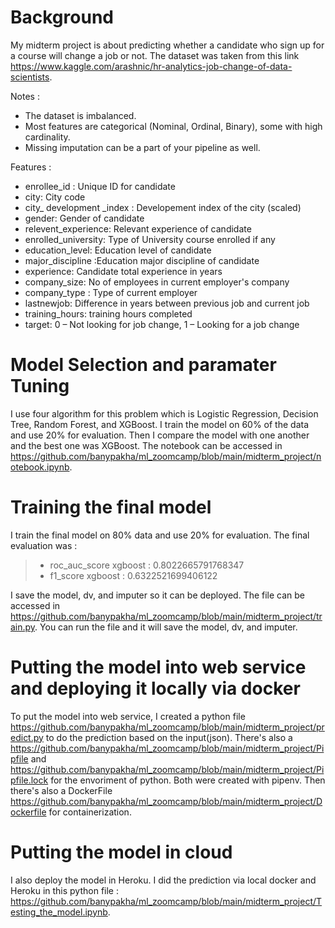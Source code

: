 # Background
My midterm project is about predicting whether a candidate who sign up for a course will change a job or not. The dataset was taken from this link https://www.kaggle.com/arashnic/hr-analytics-job-change-of-data-scientists.

Notes : 
- The dataset is imbalanced.
- Most features are categorical (Nominal, Ordinal, Binary), some with high cardinality.
- Missing imputation can be a part of your pipeline as well.

Features : 
  - enrollee_id : Unique ID for candidate
  - city: City code
  - city_ development _index : Developement index of the city (scaled)
  - gender: Gender of candidate
  - relevent_experience: Relevant experience of candidate
  - enrolled_university: Type of University course enrolled if any
  - education_level: Education level of candidate
  - major_discipline :Education major discipline of candidate
  - experience: Candidate total experience in years
  - company_size: No of employees in current employer's company
  - company_type : Type of current employer
  - lastnewjob: Difference in years between previous job and current job
  - training_hours: training hours completed
  - target: 0 – Not looking for job change, 1 – Looking for a job change

# Model Selection and paramater Tuning
I use four algorithm for this problem which is Logistic Regression, Decision Tree, Random Forest, and XGBoost. I train the model on 60% of the data and use 20% for evaluation. Then I compare the model with one another and the best one was XGBoost. The notebook can be accessed in https://github.com/banypakha/ml_zoomcamp/blob/main/midterm_project/notebook.ipynb. 

# Training the final model 
I train the final model on 80% data and use 20% for evaluation. The final evaluation was : 
>- roc_auc_score xgboost :  0.8022665791768347
>- f1_score xgboost :  0.6322521699406122

I save the model, dv, and imputer so it can be deployed. The file can be accessed in https://github.com/banypakha/ml_zoomcamp/blob/main/midterm_project/train.py. You can run the file and it will save the model, dv, and imputer.

# Putting the model into web service and deploying it locally via docker
To put the model into web service, I created a python file https://github.com/banypakha/ml_zoomcamp/blob/main/midterm_project/predict.py to do the prediction based on the input(json). There's also a https://github.com/banypakha/ml_zoomcamp/blob/main/midterm_project/Pipfile and https://github.com/banypakha/ml_zoomcamp/blob/main/midterm_project/Pipfile.lock for the envoriment of python. Both were created with pipenv. Then there's also a DockerFile https://github.com/banypakha/ml_zoomcamp/blob/main/midterm_project/Dockerfile for containerization. 

# Putting the model in cloud
I also deploy the model in Heroku. I did the prediction via local docker and Heroku in this python file : https://github.com/banypakha/ml_zoomcamp/blob/main/midterm_project/Testing_the_model.ipynb. 

